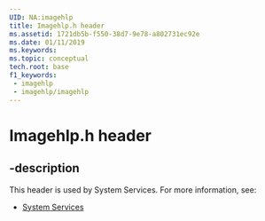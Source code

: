 ```yaml
---
UID: NA:imagehlp
title: Imagehlp.h header
ms.assetid: 1721db5b-f550-38d7-9e78-a802731ec92e
ms.date: 01/11/2019
ms.keywords: 
ms.topic: conceptual
tech.root: base
f1_keywords:
 - imagehlp
 - imagehlp/imagehlp
---
```


# Imagehlp.h header


## -description

This header is used by System Services. For more information, see:

- [System Services](../_base/index.md)

